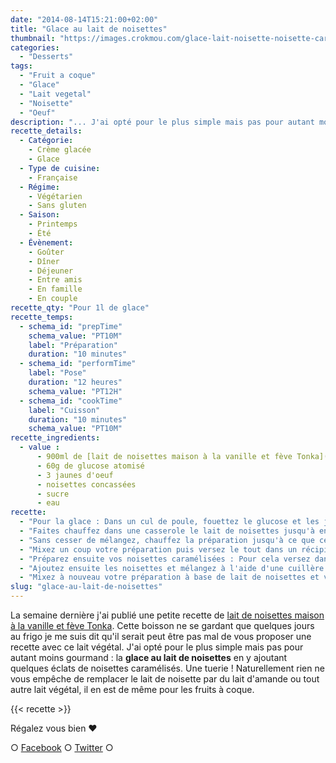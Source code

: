 ```yaml
---
date: "2014-08-14T15:21:00+02:00"
title: "Glace au lait de noisettes"
thumbnail: "https://images.crokmou.com/glace-lait-noisette-noisette-caramel.jpg"
categories:
  - "Desserts"
tags:
  - "Fruit a coque"
  - "Glace"
  - "Lait vegetal"
  - "Noisette"
  - "Oeuf"
description: "... J'ai opté pour le plus simple mais pas pour autant moins gourmand : la glace au lait de noisettes avec des éclats de noisettes caramélisés. Une tuerie !"
recette_details:
  - Catégorie:
    - Crème glacée
    - Glace
  - Type de cuisine:
    - Française
  - Régime:
    - Végétarien
    - Sans gluten
  - Saison:
    - Printemps
    - Été
  - Évènement:
    - Goûter
    - Dîner
    - Déjeuner
    - Entre amis
    - En famille
    - En couple
recette_qty: "Pour 1l de glace"
recette_temps:
  - schema_id: "prepTime"
    schema_value: "PT10M"
    label: "Préparation"
    duration: "10 minutes"
  - schema_id: "performTime"
    label: "Pose"
    duration: "12 heures"
    schema_value: "PT12H"
  - schema_id: "cookTime"
    label: "Cuisson"
    duration: "10 minutes"
    schema_value: "PT10M"
recette_ingredients: 
  - value :
      - 900ml de [lait de noisettes maison à la vanille et fève Tonka](https://crokmou.com/lait-de-noisettes-maison-feve-tonka-vanille/)
      - 60g de glucose atomisé
      - 3 jaunes d'oeuf
      - noisettes concassées
      - sucre
      - eau
recette:
  - "Pour la glace : Dans un cul de poule, fouettez le glucose et les jaunes d'oeuf."
  - "Faites chauffez dans une casserole le lait de noisettes jusqu'à environ 40/43°C. Versez ensuite le liquide sur le mélange glucose/oeuf et mélangez bien. Versez le tout dans votre casserole et mettez de nouveau sur le feu."
  - "Sans cesser de mélangez, chauffez la préparation jusqu'à ce que celle-ci nappe votre cuillère en bois (en faisant bien attention de ne pas dépasser les 83/85°C pour ne pas que les oeufs coagulent). Pour vérifier que la crème soit comme il faut, il vous suffit de passer votre doigt sur le dos de votre cuillère enrobée de crème, si la trace laissée est nette et stable c'est prêt !"
  - "Mixez un coup votre préparation puis versez le tout dans un récipient et laissez complètement refroidir."
  - "Préparez ensuite vos noisettes caramélisées : Pour cela versez dans une casserole 1/3 de sucre par rapport au poids de vos noisettes (si vous avez 300g de noisettes, versez 100g de sucre) et l'eau (comptez 1 càs pour 100g de noisettes). Faites chauffer jusqu'à 119°C en vérifiant la température à l'aide d'une sonde de cuisson."
  - "Ajoutez ensuite les noisettes et mélangez à l'aide d'une cuillère en bois. Le sucre va cristalliser autour des noisettes c'est out à fait normal, prolongez la cuisson et celle-ci vont prendre une jolie couleur caramel. Versez le tout sur une feuille de cuisson jusqu'à refroidissement. Cassez ensuite en petit morceaux."
  - "Mixez à nouveau votre préparation à base de lait de noisettes et versez le tout dans votre turbine à glace ou sorbetière, ajoutez les éclats de noisettes caramélisées en cours de route. Lorsque votre glace à une consistance assez crémeuse et onctueuse, versez dans un bac à glace et deux choix s'offrent à vous : dégustez de suite ou placez votre glace au congélateur !"
slug: "glace-au-lait-de-noisettes"
---
```


La semaine dernière j'ai publié une petite recette de [lait de noisettes maison à la vanille et fève Tonka](https://crokmou.com/lait-de-noisettes-maison-feve-tonka-vanille/). Cette boisson ne se gardant que quelques jours au frigo je me suis dit qu'il serait peut être pas mal de vous proposer une recette avec ce lait végétal. J'ai opté pour le plus simple mais pas pour autant moins gourmand : la **glace au lait de noisettes** en y ajoutant quelques éclats de noisettes caramélisés. Une tuerie ! Naturellement rien ne vous empêche de remplacer le lait de noisette par du lait d'amande ou tout autre lait végétal, il en est de même pour les fruits à coque.

{{< recette >}}

Régalez vous bien ❤

○ [Facebook](https://www.facebook.com/crokmou.blog) ○ [Twitter](https://twitter.com/Crokmou) ○